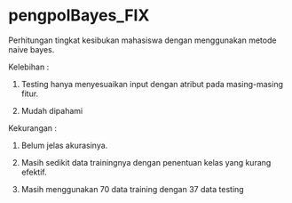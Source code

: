 # pengpolBayes_FIX
Perhitungan tingkat kesibukan mahasiswa dengan menggunakan metode naive bayes. 

Kelebihan : 


1. Testing hanya menyesuaikan input dengan atribut pada masing-masing fitur.


2. Mudah dipahami

Kekurangan : 


1. Belum jelas akurasinya.


2. Masih sedikit data trainingnya dengan penentuan kelas yang kurang efektif.


3. Masih menggunakan 70 data training dengan 37 data testing
